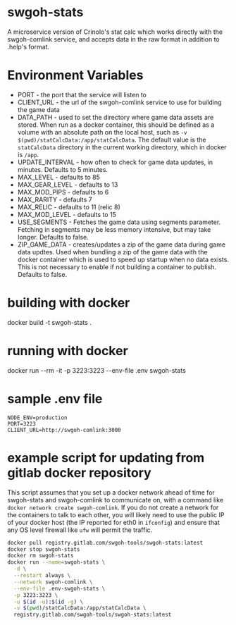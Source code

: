 # swgoh-stats

A microservice version of Crinolo's stat calc which works directly with the swgoh-comlink service, and accepts data in the raw format in addition to .help's format.

# Environment Variables

- PORT - the port that the service will listen to
- CLIENT_URL - the url of the swgoh-comlink service to use for building the game data
- DATA_PATH - used to set the directory where game data assets are stored. When run as a docker container, this should be defined as a volume with an absolute path on the local host, such as `-v $(pwd)/statCalcData:/app/statCalcData`.  The default value is the `statCalcData` directory in the current working directory, which in docker is `/app`.
- UPDATE_INTERVAL - how often to check for game data updates, in minutes.  Defaults to 5 minutes.
- MAX_LEVEL - defaults to 85
- MAX_GEAR_LEVEL - defaults to 13
- MAX_MOD_PIPS - defaults to 6
- MAX_RARITY - defaults 7
- MAX_RELIC - defaults to 11 (relic 8)
- MAX_MOD_LEVEL - defaults to 15
- USE_SEGMENTS - Fetches the game data using segments parameter. Fetching in segments may be less memory intensive, but may take longer.  Defaults to false.
- ZIP_GAME_DATA - creates/updates a zip of the game data during game data updtes.  Used when bundling a zip of the game data with the docker container which is used to speed up startup when no data exists.  This is not necessary to enable if not building a container to publish.  Defaults to false.

# building with docker
docker build -t swgoh-stats .

# running with docker

docker run --rm -it -p 3223:3223 --env-file .env swgoh-stats

# sample .env file

```
NODE_ENV=production
PORT=3223
CLIENT_URL=http://swgoh-comlink:3000
```

# example script for updating from gitlab docker repository

This script assumes that you set up a docker network ahead of time for swgoh-stats and swgoh-comlink to communicate on, with a command like `docker network create swgoh-comlink`.  If you do not create a network for the containers to talk to each other, you will likely need to use the public IP of your docker host (the IP reported for eth0 in `ifconfig`) and ensure that any OS level firewall like `ufw` will permit the traffic.

```sh
docker pull registry.gitlab.com/swgoh-tools/swgoh-stats:latest
docker stop swgoh-stats
docker rm swgoh-stats
docker run --name=swgoh-stats \
  -d \
  --restart always \
  --network swgoh-comlink \
  --env-file .env-swgoh-stats \
  -p 3223:3223 \
  -u $(id -u):$(id -g) \
  -v $(pwd)/statCalcData:/app/statCalcData \
  registry.gitlab.com/swgoh-tools/swgoh-stats:latest
```